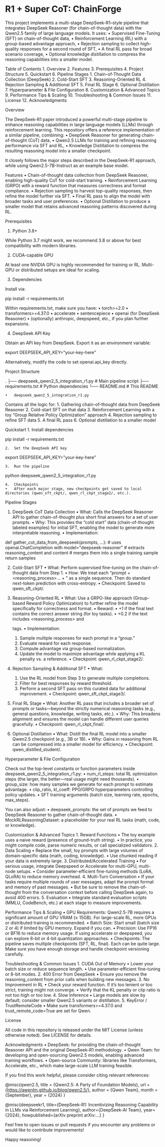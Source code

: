 # R1 + Super CoT: ChainForge

This project implements a multi-stage DeepSeek-R1–style pipeline that integrates DeepSeek Reasoner (for chain-of-thought data) with the Qwen2.5 family of large language models. It uses:
•	Supervised Fine-Tuning (SFT) on chain-of-thought data,
•	Reinforcement Learning (RL) with a group-based advantage approach,
•	Rejection sampling to collect high-quality responses for a second round of SFT,
•	A final RL pass for broad scenario coverage,
•	Optional knowledge distillation to compress the reasoning capabilities into a smaller model.

Table of Contents
1\.	Overview
2\.	Features
3\.	Prerequisites
4\.	Project Structure
5\.	Quickstart
6\.	Pipeline Stages
1\.	Chain-of-Thought Data Collection (DeepSeek)
2\.	Cold-Start SFT
3\.	Reasoning-Oriented RL
4\.	Rejection Sampling & Additional SFT
5\.	Final RL Stage
6\.	Optional Distillation
7\.	Hyperparameter & File Configuration
8\.	Customization & Advanced Topics
9\.	Performance Tips & Scaling
10\.	Troubleshooting & Common Issues
11\.	License
12\.	Acknowledgments

Overview

The DeepSeek-R1 paper introduced a powerful multi-stage pipeline to enhance reasoning capabilities in large language models (LLMs) through reinforcement learning. This repository offers a reference implementation of a similar pipeline, combining:
•	DeepSeek Reasoner for generating chain-of-thought (CoT) data,
•	Qwen2.5 LLMs for training and refining reasoning performance via SFT and RL,
•	Knowledge Distillation to compress the resulting reasoning model into a smaller checkpoint.

It closely follows the major steps described in the DeepSeek-R1 approach, while using Qwen2.5-7B-Instruct as an example base model.

Features
•	Chain-of-thought data collection from DeepSeek Reasoner, enabling high-quality CoT for cold-start training.
•	Reinforcement Learning (GRPO) with a reward function that measures correctness and format compliance.
•	Rejection sampling to harvest top-quality responses, then refine the model further via SFT.
•	Final RL pass to align the model with broader tasks and user preferences.
•	Optional Distillation to produce a smaller model that retains advanced reasoning patterns discovered during RL.

Prerequisites

1. Python 3.8+

While Python 3.7 might work, we recommend 3.8 or above for best compatibility with modern libraries.

2. CUDA-capable GPU

At least one NVIDIA GPU is highly recommended for training or RL. Multi-GPU or distributed setups are ideal for scaling.

3. Dependencies

Install via:

pip install -r requirements.txt

Within requirements.txt, make sure you have:
•	torch>=2.0
•	transformers>=4.37.0
•	accelerate
•	sentencepiece
•	openai (for DeepSeek Reasoner)
•	(optionally) anthropic, deepspeed, etc., if you plan further expansions.

4. DeepSeek API Key

Obtain an API key from DeepSeek.
Export it as an environment variable:

export DEEPSEEK\_API\_KEY="your-key-here"

Alternatively, modify the code to set openai.api\_key directly.

Project Structure

.
├── deepseek\_qwen2\_5\_integration\_r1.py   # Main pipeline script
├── requirements.txt                     # Python dependencies
└── README.md                            # This README

```
•	deepseek_qwen2_5_integration_r1.py
```

Contains all the logic for:
1\.	Gathering chain-of-thought data from DeepSeek Reasoner
2\.	Cold-start SFT on that data
3\.	Reinforcement Learning with a toy “Group Relative Policy Optimization” approach
4\.	Rejection sampling to refine SFT data
5\.	A final RL pass
6\.	Optional distillation to a smaller model

Quickstart
1\.	Install dependencies

pip install -r requirements.txt

```
2.	Set the DeepSeek API key
```

export DEEPSEEK\_API\_KEY="your-key-here"

```
3.	Run the pipeline
```

python deepseek\_qwen2\_5\_integration\_r1.py

```
4.	Checkpoints
•	After each major stage, new checkpoints get saved to local directories (qwen_sft_ckpt/, qwen_rl_ckpt_stage2/, etc.).
```

Pipeline Stages

1. DeepSeek CoT Data Collection
   •	What: Calls the DeepSeek Reasoner API to gather chain-of-thought plus short final answers for a set of user prompts.
   •	Why: This provides the “cold start” data (chain-of-thought labeled examples) for initial SFT, enabling the model to generate more interpretable reasoning.
   •	Implementation:

def gather\_cot\_data\_from\_deepseek(prompts, ...):
\# uses openai.ChatCompletion with model="deepseek-reasoner"
\# extracts reasoning\_content and content
\# merges them into a single training sample
return samples

2. Cold-Start SFT
   •	What: Perform supervised fine-tuning on the chain-of-thought data from Step 1.
   •	How: We treat each “prompt + \<reasoning\_process>… + ” as a single sequence. Then do standard next-token prediction with cross-entropy.
   •	Checkpoint: Saved to qwen\_sft\_ckpt/.

3. Reasoning-Oriented RL
   •	What: Use a GRPO-like approach (Group-based Reward Policy Optimization) to further refine the model specifically for correctness and format.
   •	Reward:
   •	+1 if the final text contains the correct answer string (for toy tasks).
   •	+0.2 if the text includes \<reasoning\_process> and <summary> tags.
   •	Implementation:
   1. Sample multiple responses for each prompt in a “group.”
   2. Evaluate reward for each response.
   3. Compute advantage via group-based normalization.
   4. Update the model to maximize advantage while applying a KL penalty vs. a reference.
      •	Checkpoint: qwen\_rl\_ckpt\_stage2/.

4. Rejection Sampling & Additional SFT
   •	What:
   1. Use the RL model from Step 3 to generate multiple completions.
   2. Filter for best responses by reward threshold.
   3. Perform a second SFT pass on this curated data for additional improvement.
      •	Checkpoint: qwen\_sft\_ckpt\_stage3/.

5. Final RL Stage
   •	What: Another RL pass that includes a broader set of prompts or tasks—beyond the strictly numerical reasoning tasks (e.g., general questions, knowledge, writing tasks, etc.).
   •	Why: This broadens alignment and ensures the model can handle different user queries gracefully.
   •	Checkpoint: qwen\_rl\_ckpt\_final/.

6. Optional Distillation
   •	What: Distill the final RL model into a smaller Qwen2.5 checkpoint (e.g., 3B or 1B).
   •	Why: Gains in reasoning from RL can be compressed into a smaller model for efficiency.
   •	Checkpoint: qwen\_distilled\_student/.

Hyperparameter & File Configuration

Check out the top-level constants or function parameters inside deepseek\_qwen2\_5\_integration\_r1.py:
•	num\_rl\_steps: total RL optimization steps (the larger, the better—real usage might need thousands).
•	group\_size: how many samples we generate for each prompt to estimate advantage.
•	clip\_ratio, kl\_coeff: PPO/GRPO hyperparameters controlling policy updates.
•	SFT training arguments (batch size, learning rate, epochs, max\_steps).

You can also adjust:
•	deepseek\_prompts: the set of prompts we feed to DeepSeek Reasoner to gather chain-of-thought data.
•	MockRLReasoningDataset: a placeholder for your real RL tasks (math, code, or knowledge).

Customization & Advanced Topics
1\.	Reward Functions
•	The toy example uses a naive reward (presence of ground-truth string).
•	In practice, you might compile code, parse numeric results, or call specialized validators.
2\.	Data Scaling
•	Replace the small, toy prompts with large volumes of domain-specific data (math, coding, knowledge).
•	Use chunked reading if your data is extremely large.
3\.	Distributed/Accelerated Training
•	For serious usage, integrate Deepspeed or Accelerate for multi-GPU, multi-node setups.
•	Consider parameter-efficient fine-tuning methods (LoRA, QLoRA) to reduce memory overhead.
4\.	Multi-Turn Conversation
•	If your tasks require multiple rounds of user messages, adapt the prompt format and memory of past messages.
•	But be sure to remove the chain-of-thought from the conversation context before calling DeepSeek again, to avoid 400 errors.
5\.	Evaluation
•	Integrate standard evaluation scripts (MMLU, CodeBench, etc.) at each stage to measure improvements.

Performance Tips & Scaling
•	GPU Requirements: Qwen2.5-7B requires a significant amount of GPU VRAM (≥ 15GB). For large-scale RL, more GPUs or distributed training is recommended.
•	Batch Size: Start small (batch size 2 or 4) if limited by GPU memory. Expand if you can.
•	Precision: Use FP16 or BF16 to reduce memory usage. If using accelerate or deepspeed, you can explore 8-bit or 4-bit quantization approaches.
•	Checkpoints: The pipeline saves multiple checkpoints (SFT, RL, final). Each can be quite large. Make sure you have enough storage and handle checkpoint versioning carefully.

Troubleshooting & Common Issues
1\.	CUDA Out of Memory
•	Lower your batch size or reduce sequence length.
•	Use parameter-efficient fine-tuning or 8-bit modes.
2\.	400 Error from DeepSeek
•	Ensure you remove the reasoning\_content from prior calls when building new messages.
3\.	No Improvement in RL
•	Check your reward function. If it’s too lenient or too strict, training might not converge.
•	Verify that the KL penalty or clip ratio is not too high or too low.
4\.	Slow Inference
•	Large models are slow by default; consider smaller Qwen2.5 variants or distillation.
5\.	KeyError / TrustRemoteCode
•	Make sure transformers>=4.37.0 and trust\_remote\_code=True are set for Qwen.

License

All code in this repository is released under the MIT License (unless otherwise noted).
See LICENSE for details.

Acknowledgments
•	DeepSeek: for providing the chain-of-thought Reasoner API and the original DeepSeek-R1 methodology.
•	Qwen Team: for developing and open-sourcing Qwen2.5 models, enabling advanced training workflows.
•	Open-source Community: libraries like Transformers, Accelerate, etc., which make large-scale LLM training feasible.

If you find this work helpful, please consider citing relevant references:

@misc{qwen2.5,
title = {Qwen2.5: A Party of Foundation Models},
url = {https://qwenlm.github.io/blog/qwen2.5/},
author = {Qwen Team},
month = {September},
year = {2024}
}

@misc{deepseekr1,
title={DeepSeek-R1: Incentivizing Reasoning Capability in LLMs via Reinforcement Learning},
author={DeepSeek-AI Team},
year={2024},
howpublished={arXiv preprint arXiv:...}
}

Feel free to open issues or pull requests if you encounter any problems or would like to contribute improvements!

Happy reasoning!
